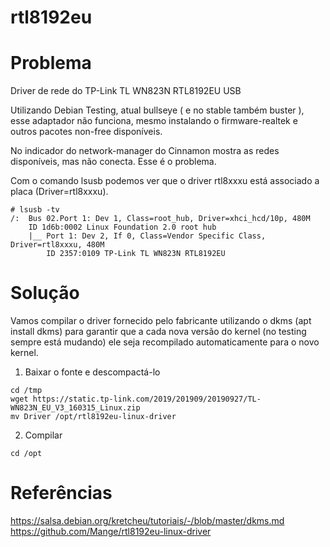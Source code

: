 # rtl8192eu

# Problema
Driver de rede do TP-Link TL WN823N RTL8192EU USB

Utilizando Debian Testing, atual bullseye ( e no stable também buster ), esse adaptador não funciona, mesmo instalando o firmware-realtek e outros pacotes non-free disponíveis.

No indicador do network-manager do Cinnamon mostra as redes disponíveis, mas não conecta. Esse é o problema.

Com o comando lsusb podemos ver que o driver rtl8xxxu está associado a placa (Driver=rtl8xxxu).

```
# lsusb -tv
/:  Bus 02.Port 1: Dev 1, Class=root_hub, Driver=xhci_hcd/10p, 480M
    ID 1d6b:0002 Linux Foundation 2.0 root hub
    |__ Port 1: Dev 2, If 0, Class=Vendor Specific Class, Driver=rtl8xxxu, 480M
        ID 2357:0109 TP-Link TL WN823N RTL8192EU
```

# Solução

Vamos compilar o driver fornecido pelo fabricante utilizando o dkms (apt install dkms) para garantir que a cada nova versão do kernel (no testing sempre está mudando) ele seja recompilado automaticamente para o novo kernel.

1. Baixar o fonte e descompactá-lo
```
cd /tmp
wget https://static.tp-link.com/2019/201909/20190927/TL-WN823N_EU_V3_160315_Linux.zip
mv Driver /opt/rtl8192eu-linux-driver
```
2. Compilar

```
cd /opt

```

# Referências
https://salsa.debian.org/kretcheu/tutoriais/-/blob/master/dkms.md
https://github.com/Mange/rtl8192eu-linux-driver

